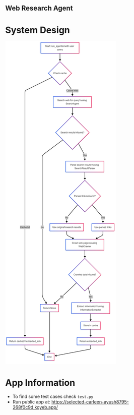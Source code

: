 ## Web Research Agent

# System Design

![System Design](systemDesign.png)

# App Information

- To find some test cases check `test.py`
- Run public app at:
https://selected-carleen-ayush8795-268f0c9d.koyeb.app/